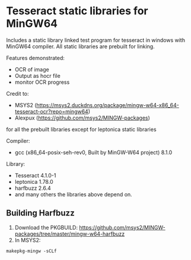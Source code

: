 # Tesseract static libraries for MinGW64
Includes a static library linked test program for tesseract in windows with MinGW64 compiler. All static libraries are prebuilt for linking.

Features demonstrated:
* OCR of image
* Output as hocr file
* monitor OCR progress

Credit to:
* MSYS2 (https://msys2.duckdns.org/package/mingw-w64-x86_64-tesseract-ocr?repo=mingw64)
* Alexpux (https://github.com/msys2/MINGW-packages) 

for all the prebuilt libraries except for leptonica static libraries

Compiler: 
* gcc (x86_64-posix-seh-rev0, Built by MinGW-W64 project) 8.1.0

Library: 
* Tesseract 4.1.0-1
* leptonica 1.78.0
* harfbuzz 2.6.4
* and many others the libraries above depend on.

## Building Harfbuzz
1. Download the PKGBUILD: https://github.com/msys2/MINGW-packages/tree/master/mingw-w64-harfbuzz
2. In MSYS2:
```shell
makepkg-mingw -sCLf
```
